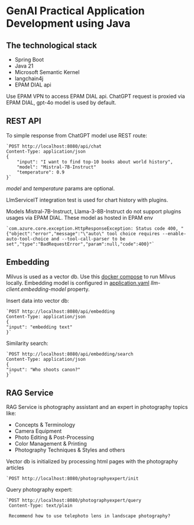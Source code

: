 # GenAI Practical Application Development using Java

## The technological stack

- Spring Boot
- Java 21
- Microsoft Semantic Kernel
- langchain4j
- EPAM DIAL api

Use EPAM VPN to access EPAM DIAL api.
ChatGPT request is proxied via EPAM DIAL, gpt-4o model is used by default.

## REST API

To simple response from ChatGPT model use REST route:

    `POST http://localhost:8080/api/chat
    Content-Type: application/json
    { 
        "input": "I want to find top-10 books about world history",
        "model": "Mistral-7B-Instruct"
        "temperature": 0.9
    }`

_model_ and _temperature_ params are optional.

LlmServiceIT integration test is used for chart history with plugins.

Models Mistral-7B-Instruct, Llama-3-8B-Instruct do not support plugins usages via EPAM DIAL. These model as hosted in
EPAM env

    `com.azure.core.exception.HttpResponseException: Status code 400, "{"object":"error","message":"\"auto\" tool choice requires --enable-auto-tool-choice and --tool-call-parser to be set","type":"BadRequestError","param":null,"code":400}"`

## Embedding

Milvus is used as a vector db. Use this [docker compose](docker/milvus-standalone-docker-compose.yml) to run Milvus
locally.
Embedding model is configured in [application.yaml](src/main/resources/application.yaml) _llm-client.embedding-model_
property.

Insert data into vector db:

    `POST http://localhost:8080/api/embedding
    Content-Type: application/json
    {
    "input": "embedding text"
    }`

Similarity search:

    `POST http://localhost:8080/api/embedding/search
    Content-Type: application/json
    {
    "input": "Who shoots canon?"
    }`

## RAG Service

RAG Service is photography assistant and an expert in photography topics like:

* Concepts & Terminology
* Camera Equipment
* Photo Editing & Post-Processing
* Color Management & Printing
* Photography Techniques & Styles and others

Vector db is initialized by processing html pages with the photography articles

    `POST http://localhost:8080/photographyexpert/init

Query photography expert:

    `POST http://localhost:8080/photographyexpert/query
     Content-Type: text/plain

     Recommend how to use telephoto lens in landscape photography?
